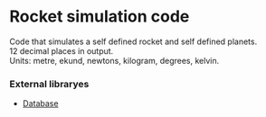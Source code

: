 # Rocket simulation code
Code that simulates a self defined rocket and self defined planets.<br>
12 decimal places in output.<br>
Units: metre, ekund, newtons, kilogram, degrees, kelvin.<br>

### External libraryes
* [Database](https://github.com/Lokestrom/database)<br>
